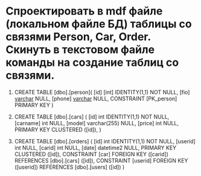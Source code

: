 ﻿# Спроектировать в mdf файле (локальном файле БД) таблицы со связями Person, Car, Order. Скинуть в текстовом файле команды на создание таблиц со связями.

1.  CREATE TABLE [dbo].[person](
	[id] [int] IDENTITY(1,1) NOT NULL,
	[fio] [varchar](200) NULL,
	[phone] [varchar](50) NULL,
 CONSTRAINT [PK_person] PRIMARY KEY 
)
2.  CREATE TABLE [dbo].[cars] (
  [id] int IDENTITY(1,1) NOT NULL,
  [carname] int NULL,
  [model] varchar(255) NULL,
  [price] int NULL,
  PRIMARY KEY CLUSTERED ([id]),
)

3.  CREATE TABLE [dbo].[orders] (
  [id] int IDENTITY(1,1) NOT NULL,
  [userid] int NULL,
  [carid] int NULL,
  [date] datetime2 NULL,
  PRIMARY KEY CLUSTERED ([id]),
  CONSTRAINT [car] FOREIGN KEY ([carid]) REFERENCES [dbo].[cars] ([id]),
  CONSTRAINT [userid] FOREIGN KEY ([userid]) REFERENCES [dbo].[users] ([id])
)